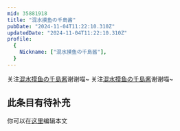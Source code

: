 ```yaml
---
mid: 35881918
title: "混水摸鱼の千島酱"
pubDate: "2024-11-04T11:22:10.310Z"
updatedDate: "2024-11-04T11:22:10.310Z"
profile:
  {
    Nickname: ["混水摸鱼の千島酱"],
  }
---
```


关注[混水摸鱼の千島酱](https://space.bilibili.com/35881918)谢谢喵~ 关注[混水摸鱼の千島酱](https://space.bilibili.com/35881918)谢谢喵~

## 此条目有待补充
你可以在[这里](https://github.com/Yuhanawa/VTuber.ICU/edit/master/src/content/v/混水摸鱼の千島酱/index.md)编辑本文
